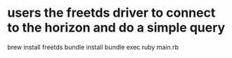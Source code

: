 # users the freetds driver to connect to the horizon and do a simple query

brew install freetds
bundle install
bundle exec ruby main.rb 
